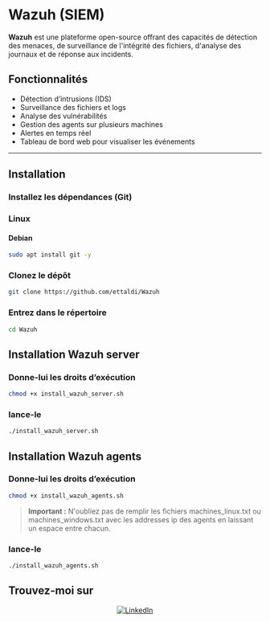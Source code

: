 # **Wazuh (SIEM)**



**Wazuh** est une plateforme open-source offrant des capacités de détection des menaces, de surveillance de l'intégrité des fichiers, d'analyse des journaux et de réponse aux incidents.

## **Fonctionnalités**

- Détection d’intrusions (IDS)
- Surveillance des fichiers et logs
- Analyse des vulnérabilités
- Gestion des agents sur plusieurs machines
- Alertes en temps réel
- Tableau de bord web pour visualiser les événements

---


## **Installation**

### **Installez les dépendances (Git)**

### **Linux**

#### Debian
```bash
sudo apt install git -y
```


### **Clonez le dépôt**
```bash
git clone https://github.com/ettaldi/Wazuh
```

### **Entrez dans le répertoire**
```bash
cd Wazuh
```


## **Installation Wazuh server**

### Donne-lui les droits d’exécution

```bash
chmod +x install_wazuh_server.sh
```

### lance-le
```bash
./install_wazuh_server.sh
```

## **Installation Wazuh agents**

### Donne-lui les droits d’exécution

```bash
chmod +x install_wazuh_agents.sh
```
> **Important :** N'oubliez pas de remplir les fichiers machines_linux.txt ou machines_windows.txt avec les addresses ip des agents en laissant un espace entre chacun.
### lance-le
```bash
./install_wazuh_agents.sh
```


## **Trouvez-moi sur**
<div align="center">
<a href="https://www.linkedin.com/in/mohamed-rayan-ettaldi-6b7501244/" target="_blank">
    <img src="https://img.shields.io/badge/LinkedIn-0A66C2?style=for-the-badge&logo=linkedin&logoColor=white" alt="LinkedIn" />
  </a>
</div>

